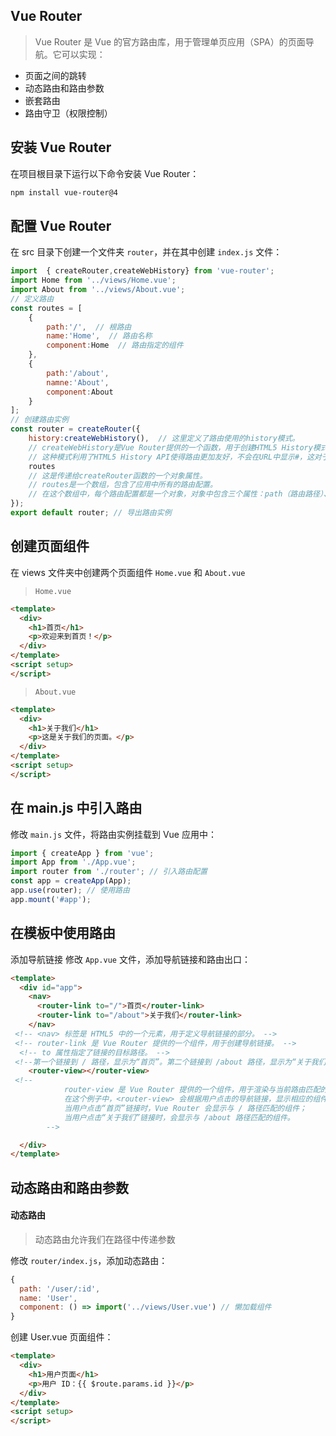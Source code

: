 ## Vue Router
> Vue Router 是 Vue 的官方路由库，用于管理单页应用（SPA）的页面导航。它可以实现：
- 页面之间的跳转
- 动态路由和路由参数
- 嵌套路由
- 路由守卫（权限控制）

## 安装 Vue Router
在项目根目录下运行以下命令安装 Vue Router：
```bash
npm install vue-router@4
```

## 配置 Vue Router
在 src 目录下创建一个文件夹 `router`，并在其中创建 `index.js` 文件：
```js
import  { createRouter,createWebHistory} from 'vue-router';
import Home from '../views/Home.vue';
import About from '../views/About.vue';
// 定义路由
const routes = [
    {
        path:'/',  // 根路由
        name:'Home',  // 路由名称
        component:Home  // 路由指定的组件
    },
    {
        path:'/about',
        namne:'About',
        component:About
    }
];
// 创建路由实例
const router = createRouter({
    history:createWebHistory(),  // 这里定义了路由使用的history模式。
    // createWebHistory是Vue Router提供的一个函数，用于创建HTML5 History模式。
    // 这种模式利用了HTML5 History API使得路由更加友好，不会在URL中显示#，这对于SEO和用户体验都更好。
    routes 
    // 这是传递给createRouter函数的一个对象属性。
    // routes是一个数组，包含了应用中所有的路由配置。
    // 在这个数组中，每个路由配置都是一个对象，对象中包含三个属性：path（路由路径）、name（路由名称）、component（该路径对应的组件）。
});
export default router; // 导出路由实例

```

## 创建页面组件
在 views 文件夹中创建两个页面组件 `Home.vue` 和 `About.vue`
>`Home.vue`
```html
<template>
  <div>
    <h1>首页</h1>
    <p>欢迎来到首页！</p>
  </div>
</template>
<script setup>
</script>

```
>`About.vue`

```html
<template>
  <div>
    <h1>关于我们</h1>
    <p>这是关于我们的页面。</p>
  </div>
</template>
<script setup>
</script>

```

## 在 main.js 中引入路由
修改 `main.js` 文件，将路由实例挂载到 Vue 应用中：
```js
import { createApp } from 'vue';
import App from './App.vue';
import router from './router'; // 引入路由配置
const app = createApp(App);
app.use(router); // 使用路由
app.mount('#app');
```

## 在模板中使用路由
 添加导航链接
修改 `App.vue` 文件，添加导航链接和路由出口：
```html
<template>
  <div id="app">
    <nav>
      <router-link to="/">首页</router-link>
      <router-link to="/about">关于我们</router-link>
    </nav>
 <!-- <nav> 标签是 HTML5 中的一个元素，用于定义导航链接的部分。 -->
 <!-- router-link 是 Vue Router 提供的一个组件，用于创建导航链接。 -->
  <!-- to 属性指定了链接的目标路径。 -->
 <!--第一个链接到 / 路径，显示为“首页”。第二个链接到 /about 路径，显示为“关于我们”。  -->
    <router-view></router-view>
 <!-- 
            router-view 是 Vue Router 提供的一个组件，用于渲染与当前路由匹配的组件。
            在这个例子中，<router-view> 会根据用户点击的导航链接，显示相应的组件内容。
            当用户点击“首页”链接时，Vue Router 会显示与 / 路径匹配的组件；
            当用户点击“关于我们”链接时，会显示与 /about 路径匹配的组件。
        -->

  </div>
</template>

```

## 动态路由和路由参数

#### 动态路由
>动态路由允许我们在路径中传递参数

修改 `router/index.js`，添加动态路由：

```js
{
  path: '/user/:id',
  name: 'User',
  component: () => import('../views/User.vue') // 懒加载组件
}
```

创建 User.vue 页面组件：
```html
<template>
  <div>
    <h1>用户页面</h1>
    <p>用户 ID：{{ $route.params.id }}</p>
  </div>
</template>
<script setup>
</script>
```